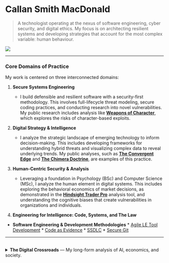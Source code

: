 # Callan Smith MacDonald

> A technologist operating at the nexus of software engineering, cyber security, and digital ethics. My focus is on architecting resilient systems and developing strategies that account for the most complex variable: human behaviour.

[<img src="https://img.shields.io/badge/Website-computerscience.engineer-blue?style=for-the-badge&logo=data:image/svg+xml;base64,PHN2ZyBmaWxsPSIjRkZGRkZGIiByb2xlPSJpbWciIHZpZXdCb3g9IjAgMCAyNCAyNCIgeG1sbnM9Imh0dHA6Ly93d3cudzMub3JnLzIwMDAvc3ZnIj48dGl0bGU+R2xvYmU8L3RpdGxlPjxwYXRoIGQ9Ik0xMiAwYTExLjk5IDEyIDAgMCAwLTEyIDEyYTExLjk5IDEyIDAgMCAwIDEyIDEyIDEyIDEyIDAgMCAwIDAtMjRtMCAyMC44MmE4LjgzIDguODMgMCAwIDEtOC44Mi04LjgzQTguODMgOC44MyAwIDAgMSAxMiAzLjEzYTguODIgOC44MiAwIDAgMSA4LjgyIDguODMgOC44MyA4LjgzIDAgMCAxLTguODIgOC44M1oiLz48cGF0aCBkPSJNMTIgMGEyOC44OCAyOC44OCAwIDAgMC0xLjc0IDI0aDMuNDhBMTguOTEgMTguOTEgMCAwIDAgMTIgMFoiLz48L3N2Zz4=" />](https://computerscience.engineer/)

---

### Core Domains of Practice

My work is centered on three interconnected domains:

1.  **Secure Systems Engineering**
    * I build defensible and resilient software with a security-first methodology. This involves full-lifecycle threat modeling, secure coding practices, and conducting research into novel vulnerabilities. My public research includes analysis like **[Weapons of Character](https://github.com/SMCallan/WOC)**, which explores the risks of character-based exploits.

2.  **Digital Strategy & Intelligence**
    * I analyze the strategic landscape of emerging technology to inform decision-making. This includes developing frameworks for understanding hybrid threats and visualizing complex data to reveal underlying trends. My public analyses, such as **[The Convergent Edge](https://smcallan.github.io/secret_states/)** and **[The Chimera Doctrine](https://smcallan.github.io/The-Chimera-Doctrine/)**, are examples of this practice.

3.  **Human-Centric Security & Analysis**
    * Leveraging a foundation in Psychology (BSc) and Computer Science (MSc), I analyze the human element in digital systems. This includes exploring the behavioral economics of market decisions, as demonstrated in the **[Hindsight Trader Pro](https://smcallan.github.io/ChronoVest/)** analysis tool, and understanding the cognitive biases that create vulnerabilities in organizations and individuals.

4.  **Engineering for Intelligence: Code, Systems, and The Law**

   * **Software Engineering & Development Methodologies**
    * [Agile LE Tool Development](https://smcallan.github.io/Agile-Law-Enforcement-Tool-Development/)
    * [Code as Evidence](https://smcallan.github.io/Code-as-Evidence/)
    * [SSDLC](https://smcallan.github.io/SSDLC-Security-Throughout-Development/)
    * [Secure Git](https://smcallan.github.io/Version-Control-Strategy-with-Git-for-Sensitive-Projects/)

---
<br>

<details>
<summary><strong>The Digital Crossroads</strong> — My long-form analysis of AI, economics, and society.</summary>
<br>

> *I find myself haunted by a growing certainty that we are living through the convergence of humanity's oldest warnings about technology and power. What I see emerging in our AI-driven world isn't unprecedented—it's the fulfillment of prophecies that philosophers, economists, and social critics have been making for centuries.*

### The Spectre of Alienation
When I watch AI systems generate art that moves me or solve mathematical problems beyond my comprehension, I think of Marx's concept of alienation from the *Economic and Philosophic Manuscripts of 1844*. He warned that when we lose control over our labor and its products, we become estranged from our own humanity. Today, I witness this alienation accelerating as machines don't just replace our physical labor but begin to replicate our creativity, our problem-solving, even our capacity for beauty. The very essence of what we thought made us uniquely human is being commoditized and automated.

### The Prophecies of Scarcity and Purpose
> *"We are being afflicted with a new disease of which some readers may not yet have heard the name, but of which they will hear a great deal in the years to come—namely, technological unemployment."*
>
> — **John Maynard Keynes**, "Economic Possibilities for our Grandchildren" (1930)

Keynes saw this coming nearly a century ago. He predicted that technology would solve scarcity but leave us grappling with purposelessness. I watch young people today questioning whether it's worth developing their talents when an algorithm can outperform them, and I see Keynes' nightmare materializing.

### The Unstoppable Equation of Inequality
The inequality I observe isn't random—it follows the mathematical certainty that Thomas Piketty outlined in *Capital in the Twenty-First Century*. His formula **r > g** (returns on capital exceed economic growth) explains why wealth concentrates naturally. AI accelerates this process exponentially. Those who own the algorithms and data reap returns that dwarf anything previous generations of capitalists could imagine, while the rest of us face what Yuval Noah Harari calls becoming part of a "useless class."

I think often of Adam Smith, so frequently misquoted. In *The Theory of Moral Sentiments*, he warned that commercial society required ethical foundations and that extreme inequality would corrode the social bonds necessary for any functioning economy. I see his fears manifesting as digital platforms, described by Shoshana Zuboff in *The Age of Surveillance Capitalism*, turn our very behaviors and experiences into commodities to be harvested and sold.

### A Path Forward?
Yet I'm not resigned to this trajectory. Elinor Ostrom's Nobel Prize-winning research showed that cooperation can triumph over greed when we design the right institutions. Thinkers like Rutger Bregman propose concrete solutions like universal basic income, while David Graeber's work on "bullshit jobs" suggests we might reimagine work entirely.

What gives me pause is how the behavioral research of Daniel Kahneman and Dan Ariely reveals that our cognitive biases make us vulnerable to exploitative systems. We're predictably irrational in ways that those who design our digital environments understand and manipulate.

Standing at this crossroads, I realize that the question isn't whether technology will transform society—it already has. The question is whether we'll learn from the centuries of wisdom about power, inequality, and human nature that came before us. We have the intellectual framework to build something better. The voices of the past are calling to us, warning us, and showing us the way forward.

The choice, as it has always been, is ours to make.
</details>
